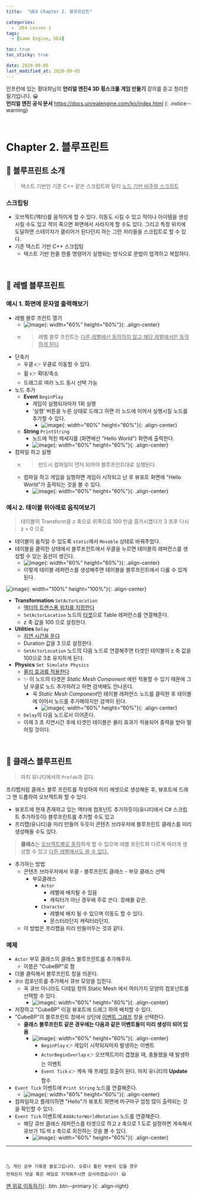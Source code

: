 ```yaml
---
title:  "UE4 Chapter 2. 블루프린트" 

categories:
  -  UE4 Lesson 1 
tags:
  - [Game Engine, UE4]

toc: true
toc_sticky: true

date: 2020-09-05
last_modified_at: 2020-09-05
---
```


인프런에 있는 황대희님의 **언리얼 엔진4 3D 횡스크롤 게임 만들기** 강의를 듣고 정리한 필기입니다. 😀  
**언리얼 엔진 공식 문서** <https://docs.unrealengine.com/ko/index.html>
{: .notice--warning}

<br>

# Chapter 2. 블루프린트

## 🔔 블루프린트 소개 

> 텍스트 기반인 기존 C++ 같은 스크립트와 달리 <u>노드 기반 비주얼 스크립트</u>

### 스크립팅

- 오브젝트(액터)를 움직이게 할 수 있다. 이동도 시킬 수 있고 적이나 아이템을 생성 시킬 수도 있고 적이 죽으면 화면에서 사라지게 할 수도 있다. 그리고 특정 위치에 도달하면 스테이지가 클리어가 된다던지 하는 그런 처리들을 스크립트로 할 수 있다.
- 기존 텍스트 기반 C++ 스크립팅
  - 텍스트 기반 한줄 한줄 명령어가 실행되는 방식으로 문법이 엄격하고 복잡하다.

<br>

## 🔔 레벨 블루프린트

### 예시 1. 화면에 문자열 출력해보기

- 레벨 블루 프린트 열기
  - ![image](https://user-images.githubusercontent.com/42318591/92297135-05763100-ef77-11ea-95a2-7d874c3b889c.png){: width="60%" height="60%"}{: .align-center}
  - > 레벨 블루 프린트는 <u>다른 레벨에선 동작하지 않고 해당 레벨에서만 동작하게 된다</u>
- 단축키
  - 우클 👉 우클로 이동할 수 있다.
  - 휠 👉 확대/축소
  - 드래그로 여러 노드 동시 선택 가능
- 노드 추가
  - **Event** `BeginPlay`
    - 게임이 실행되자마자 1회 실행
    - '실행' 버튼을 누른 상태로 드래그 하면 이 노드에 이어서 실행시킬 노드를 추가할 수 있다.
      - ![image](https://user-images.githubusercontent.com/42318591/92302475-64ec3500-efa7-11ea-829f-6c4415264a3d.png){: width="60%" height="60%"}{: .align-center}
  - **String** `PrintString`
    - 노드에 적힌 메세지를 (화면에선 "Hello World") 화면에 출력한다.
    - ![image](https://user-images.githubusercontent.com/42318591/92302545-260aaf00-efa8-11ea-91d5-55c673ab5830.png){: width="60%" height="60%"}{: .align-center}
- 컴파일 하고 실행
  - > 반드시 컴파일이 먼저 되어야 블루프린트대로 실행된다.
  - 컴파일 하고 게임을 실행하면 게임이 시작되고 난 후 뷰포트 화면에 "Hello World"가 출력되는 것을 볼 수 있다.
    - ![image](https://user-images.githubusercontent.com/42318591/92302545-260aaf00-efa8-11ea-91d5-55c673ab5830.png){: width="60%" height="60%"}{: .align-center}


### 예시 2. 테이블 위아래로 움직여보기

> 테이블의 Transform을 z 축으로 위쪽으로 100 만큼 증가시켰다가 3 초후 다시 z = 0 으로 

- 테이블이 움직일 수 있도록 `static`에서 `Movable` 상태로 바꿔주었다.
- 테이블을 클릭한 상태에서 블루프린트에서 우클을 누르면 테이블의 레퍼런스를 생성할 수 있는 옵션이 생긴다.
  - ![image](https://user-images.githubusercontent.com/42318591/92303187-84865c00-efad-11ea-8162-28d7fb898f5c.png){: width="60%" height="60%"}{: .align-center}
  - 이렇게 테이블 레퍼런스를 생성해주면 테이블을 블루프린트에서 다룰 수 있게 된다.

![image](https://user-images.githubusercontent.com/42318591/92303107-d7abdf00-efac-11ea-8ae9-2c983a72674d.png){: width="100%" height="100%"}{: .align-center}


- **Transformation** `SetActorLocation`
  - <u>액터의 트랜스폼 위치를 지정한다</u>
  - `SetActorLocation` 노드의 <u>타겟</u>으로 Table 레퍼런스를 연결해준다.
  - z 축 값을 100 으로 설정한다.
- **Utilities** `Delay`
  - <u>지연 시간을 둔다</u>
  - Duration 값을 3 으로 설정한다.
  - `SetActorLocation` 노드의 다음 노드로 연결해주면 타겟인 테이블이 z 축 값을 100으로 3초 유지하게 된다.
- **Physics** `Set Simulate Physics`
  - <u>물리 효과를 적용한다</u>
  - ✨ 이 노드의 타겟은 *Static Mesh Component* 에만 적용할 수 있기 때문에 그냥 우클로 노드 추가하려고 하면 검색해도 안나온다.
    - 꼭 *Static Mesh Component*인 테이블 레퍼런스 노드를 클릭한 후 테이블에 이어서 노드를 추가해야지만 검색이 된다. 
      - ![image](https://user-images.githubusercontent.com/42318591/92303320-9e746e80-efae-11ea-861a-e07865845601.png){: width="60%" height="60%"}{: .align-center}
  - `Delay`의 다음 노드로서 이어준다. 
  - 이제 3 초 지연시간 후에 타겟인 테이블은 물리 효과가 적용되어 중력을 받아 떨어질 것이다.

<br>

## 🔔 클래스 블루프린트

> 마치 유니티에서의 `Prefab`과 같다.

프리팹처럼 클래스 블루 프린트를 작성하여 미리 에셋으로 생성해둔 후, 뷰포트에 드래그 앤 드롭하여 오브젝트화 할 수 있다.

- 뷰포트에 현재 존재하고 있는 액터에 컴포넌트 추가하듯이(유니티에서 C# 스크립트 추가하듯이) 블루프린트를 추가할 수도 있고
- 프리팹(유니티)을 미리 만들어 두듯이 콘텐츠 브라우저에 블루프린트 클래스를 미리 생성해둘 수도 있다.

> **클래스**는 <u>오브젝트별로 동작</u>하게 할 수 있으며 레벨 프린트와 다르게 여러개 생성할 수 있고 <u>다른 레벨에서도 쓸 수 있다.</u>

- 추가하는 방법
  - 콘텐츠 브라우저에서 우클 - 블루프린트 클래스 - 부모 클래스 선택
    - 부모클래스
      - `Actor` 
        - 레벨에 배치될 수 있음
        - 캐릭터가 아닌 경우에 주로 쓴다. 장애물 같은.
      - `Character`
        - 레벨에 배치 될 수 있으며 이동도 할 수 있다.
        - 몬스터라던지 캐릭터라던지.
  - 이 방법은 프리팹을 미리 만들어두는 것과 같다.

### 예제

- `Actor` 부모 클래스의 클래스 블루프린트를 추가해주자.
  - 이름은 "CubeBP"로 함
- 더블 클릭해서 블루프린트 창을 띄운다.
- `큐브` 컴포넌트를 추가해서 큐브 모양을 입힌다.
  - 꼭 큐브 아니라도 디테일 창의 Static Mesh 에서 여러가지 모양의 컴포넌트를 선택할 수 있다.
    - ![image](https://user-images.githubusercontent.com/42318591/92304027-5c026000-efb5-11ea-96ab-b0440194b834.png){: width="60%" height="60%"}{: .align-center}
- 저장하고 "CubeBP" 이걸 뷰포트에 드래그 하여 배치할 수 있다.
- "CubeBP"의 블루프린트 창에서 상단에 <u>이벤트 그래프</u> 창을 선택한다. 
  - **클래스 블루프린트 같은 경우에는 다음과 같은 이벤트들이 미리 생성이 되어 있음**
    - ![image](https://user-images.githubusercontent.com/42318591/92304203-cc5db100-efb6-11ea-9f67-713175196bc0.png){: width="60%" height="60%"}{: .align-center}
      - `BeginPlay` 👉 게임이 시작되자마자 발생하는 이벤트 
      - `ActorBeginOverlap` 👉 오브젝트끼리 겹쳤을 때, 충돌했을 때 발생하는 이벤트
      - `Event Tick` 👉 계속 매 프레임 호출이 된다. 마치 유니티의 **Update** 함수
- `Event Tick` 이벤트에 `Print String` 노드를 연결해준다.
  - ![image](https://user-images.githubusercontent.com/42318591/92304463-1ba4e100-efb9-11ea-9d82-7cd8548780be.png){: width="60%" height="60%"}{: .align-center}
- 컴파일하고 플레이하면 "Hello"가 뷰포트 화면에 마구마구 엄청 많이 출력되는 것을 확인할 수 있다.
- `Event Tick` 이벤트에 `AddActorWorldRotation` 노드를 연결해준다.
  - 해당 큐브 클래스 레퍼런스를 타겟으로 하고 z 축으로 1 도로 설정하면 게속해서 큐브가 1도씩 z 축으로 회전하는 것을 볼 수 있다. 
    - ![image](https://user-images.githubusercontent.com/42318591/92304557-08464580-efba-11ea-845e-45595dff6755.png){: width="60%" height="60%"}{: .align-center}




***
<br>

    🌜 개인 공부 기록용 블로그입니다. 오류나 틀린 부분이 있을 경우 
    언제든지 댓글 혹은 메일로 지적해주시면 감사하겠습니다! 😄

[맨 위로 이동하기](#){: .btn .btn--primary }{: .align-right}